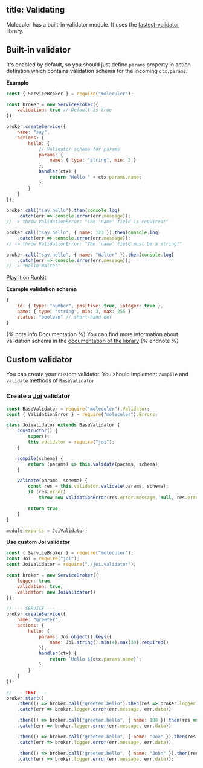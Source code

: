 title: Validating
---
Moleculer has a built-in validator module. It uses the [fastest-validator](https://github.com/icebob/fastest-validator) library.

## Built-in validator
It's enabled by default, so you should just define `params` property in action definition which contains validation schema for the incoming `ctx.params`.

**Example**
```js
const { ServiceBroker } = require("moleculer");

const broker = new ServiceBroker({
    validation: true // Default is true
});

broker.createService({
    name: "say",
    actions: {
        hello: {
            // Validator schema for params
            params: {
                name: { type: "string", min: 2 }
            },
            handler(ctx) {
                return "Hello " + ctx.params.name;
            }
        }
    }
});

broker.call("say.hello").then(console.log)
    .catch(err => console.error(err.message));
// -> throw ValidationError: "The 'name' field is required!"

broker.call("say.hello", { name: 123 }).then(console.log)
    .catch(err => console.error(err.message));
// -> throw ValidationError: "The 'name' field must be a string!"

broker.call("say.hello", { name: "Walter" }).then(console.log)
    .catch(err => console.error(err.message));
// -> "Hello Walter"

```
[Play it on Runkit](https://runkit.com/icebob/moleculer-validation-example)

**Example validation schema**
```js
{
    id: { type: "number", positive: true, integer: true },
    name: { type: "string", min: 3, max: 255 },
    status: "boolean" // short-hand def
}
```

{% note info Documentation %}
You can find more information about validation schema in the [documentation of the library](https://github.com/icebob/fastest-validator#readme)
{% endnote %}

## Custom validator
You can create your custom validator. You should implement `compile` and `validate` methods of `BaseValidator`.

### Create a [Joi](https://github.com/hapijs/joi) validator
```js
const BaseValidator = require("moleculer").Validator;
const { ValidationError } = require("moleculer").Errors;

class JoiValidator extends BaseValidator {
    constructor() {
        super();
        this.validator = require("joi");
    }

    compile(schema) {
        return (params) => this.validate(params, schema);
    }

    validate(params, schema) {
        const res = this.validator.validate(params, schema);
        if (res.error)
            throw new ValidationError(res.error.message, null, res.error.details);

        return true;
    }
}

module.exports = JoiValidator;
```

**Use custom Joi validator**
```js
const { ServiceBroker } = require("moleculer");
const Joi = require("joi");
const JoiValidator = require("./joi.validator");

const broker = new ServiceBroker({
    logger: true,
    validation: true,
    validator: new JoiValidator()
});

// --- SERVICE ---
broker.createService({
    name: "greeter",
    actions: {
        hello: {
            params: Joi.object().keys({
                name: Joi.string().min(4).max(30).required()
            }),
            handler(ctx) {
                return `Hello ${ctx.params.name}`;
            }
        }
    }
});

// --- TEST ---
broker.start()
    .then(() => broker.call("greeter.hello").then(res => broker.logger.info(res)))
    .catch(err => broker.logger.error(err.message, err.data))

    .then(() => broker.call("greeter.hello", { name: 100 }).then(res => broker.logger.info(res)))
    .catch(err => broker.logger.error(err.message, err.data))

    .then(() => broker.call("greeter.hello", { name: "Joe" }).then(res => broker.logger.info(res)))
    .catch(err => broker.logger.error(err.message, err.data))

    .then(() => broker.call("greeter.hello", { name: "John" }).then(res => broker.logger.info(res)))
    .catch(err => broker.logger.error(err.message, err.data));
```

